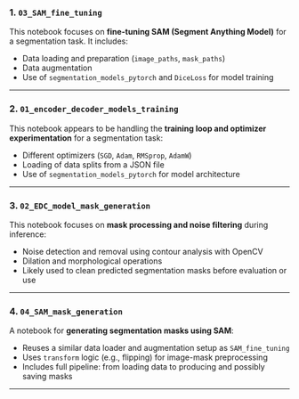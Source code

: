 ### **1. `03_SAM_fine_tuning`**
This notebook focuses on **fine-tuning SAM (Segment Anything Model)** for a segmentation task. It includes:
- Data loading and preparation (`image_paths`, `mask_paths`)
- Data augmentation 
- Use of `segmentation_models_pytorch` and `DiceLoss` for model training

---

### **2. `01_encoder_decoder_models_training`**
This notebook appears to be handling the **training loop and optimizer experimentation** for a segmentation task:
- Different optimizers (`SGD`, `Adam`, `RMSprop`, `AdamW`)
- Loading of data splits from a JSON file
- Use of `segmentation_models_pytorch` for model architecture

---

### **3. `02_EDC_model_mask_generation`**
This notebook focuses on **mask processing and noise filtering** during inference:
- Noise detection and removal using contour analysis with OpenCV
- Dilation and morphological operations
- Likely used to clean predicted segmentation masks before evaluation or use

---

### **4. `04_SAM_mask_generation`**
A notebook for **generating segmentation masks using SAM**:
- Reuses a similar data loader and augmentation setup as `SAM_fine_tuning`
- Uses `transform` logic (e.g., flipping) for image-mask preprocessing
- Includes full pipeline: from loading data to producing and possibly saving masks

---
 